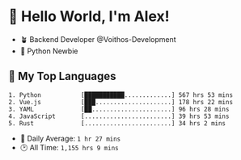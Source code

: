 # 👋 Hello World, I'm Alex!

- 🪴 Backend Developer @Voithos-Development
- 🐍 Python Newbie

## 💚 My Top Languages
```
1. Python           [███████████.............] 567 hrs 53 mins
2. Vue.js           [███.....................] 178 hrs 22 mins
3. YAML             [██......................] 96 hrs 28 mins
4. JavaScript       [........................] 39 hrs 53 mins
5. Rust             [........................] 34 hrs 2 mins
```
- 💪 Daily Average: `1 hr 27 mins`
- 🕑 All Time: `1,155 hrs 9 mins`